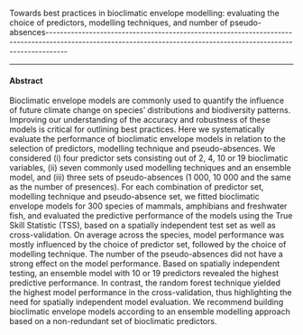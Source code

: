
Towards best practices in bioclimatic envelope modelling: evaluating the choice of predictors, modelling techniques, and number of pseudo-absences------------------------------------------------------------------------------------------------------------------------------------------------------------------

------------------------------------------------------------------------

#### Abstract

Bioclimatic envelope models are commonly used to quantify the influence of future climate change on species’ distributions and biodiversity patterns. Improving our understanding of the accuracy and robustness of these models is critical for outlining best practices. Here we systematically evaluate the performance of bioclimatic envelope models in relation to the selection of predictors, modelling technique and pseudo-absences. We considered (i) four predictor sets consisting out of 2, 4, 10 or 19 bioclimatic variables, (ii) seven commonly used modelling techniques and an ensemble model, and (iii) three sets of pseudo-absences (1 000, 10 000 and the same as the number of presences). For each combination of predictor set, modelling technique and pseudo-absence set, we fitted bioclimatic envelope models for 300 species of mammals, amphibians and freshwater fish, and evaluated the predictive performance of the models using the True Skill Statistic (TSS), based on a spatially independent test set as well as cross-validation. On average across the species, model performance was mostly influenced by the choice of predictor set, followed by the choice of modelling technique. The number of the pseudo-absences did not have a strong effect on the model performance. Based on spatially independent testing, an ensemble model with 10 or 19 predictors revealed the highest predictive performance. In contrast, the random forest technique yielded the highest model performance in the cross-validation, thus highlighting the need for spatially independent model evaluation. We recommend building bioclimatic envelope models according to an ensemble modelling approach based on a non-redundant set of bioclimatic predictors.
